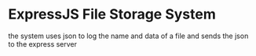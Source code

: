 # ExpressJS File Storage System

the system uses json to log the name and data of a file and sends the json to the express server
